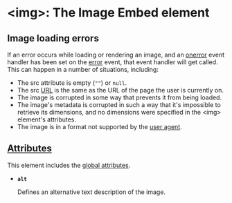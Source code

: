 # \<img\>: The Image Embed element

## Image loading errors
If an error occurs while loading or rendering an image, and an [onerror](../Global_attributes#attr-onerror) event handler has been set on the [error](./error_event.md) event, that event handler will get called. This can happen in a number of situations, including:

- The src attribute is empty (`""`) or `null`.
- The src [URL](../../../Glossary/URL.md) is the same as the URL of the page the user is currently on.
- The image is corrupted in some way that prevents it from being loaded.
- The image's metadata is corrupted in such a way that it's impossible to retrieve its dimensions, and no dimensions were specified in the \<img\> element's attributes.
- The image is in a format not supported by the [user agent](../../../Glossary/User_agent.md).

## [Attributes](https://developer.mozilla.org/en-US/docs/Web/HTML/Element/img#attributes)

This element includes the [global attributes](https://developer.mozilla.org/en-US/docs/Web/HTML/Global_attributes).

- **`alt`**

  Defines an alternative text description of the image.


